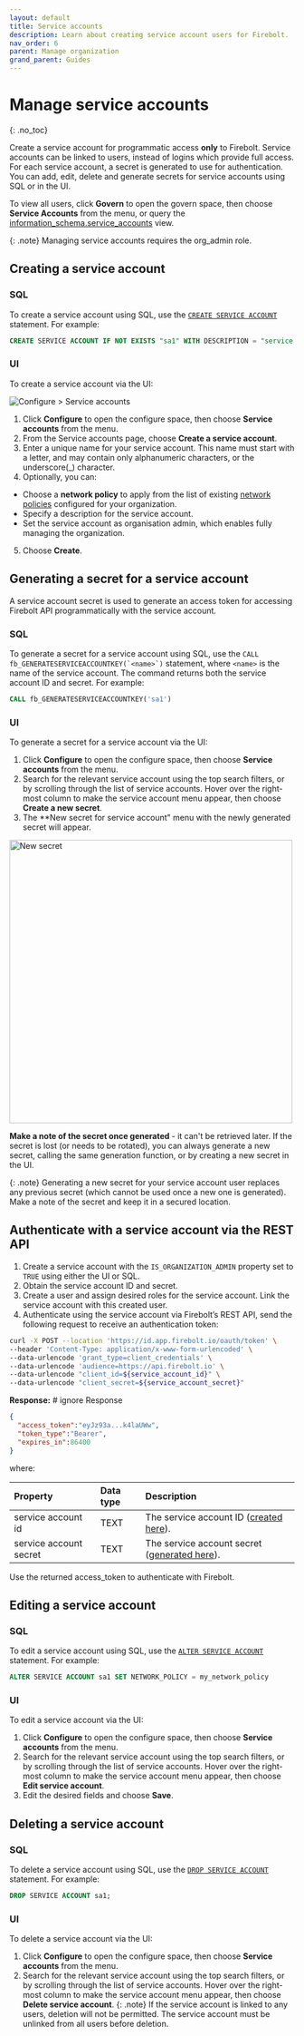 ```yaml
---
layout: default
title: Service accounts
description: Learn about creating service account users for Firebolt.
nav_order: 6
parent: Manage organization
grand_parent: Guides
---
```


# Manage service accounts
{: .no_toc}

Create a service account for programmatic access **only** to Firebolt. Service accounts can be linked to users, instead of logins which provide full access. For each service account, a secret is generated to use for authentication. You can add, edit, delete and generate secrets for service accounts using SQL or in the UI. 

To view all users, click **Govern** to open the govern space, then choose **Service Accounts** from the menu, or query the [information_schema.service_accounts](../../sql_reference/information-schema/service-accounts.md) view. 

{: .note}
Managing service accounts requires the org_admin role.

## Creating a service account 

### SQL 
To create a service account using SQL, use the [`CREATE SERVICE ACCOUNT`](../../sql_reference/commands/access-control/create-service-account.md) statement. For example:

```sql
CREATE SERVICE ACCOUNT IF NOT EXISTS "sa1" WITH DESCRIPTION = "service account 1";
```

### UI
To create a service account via the UI:

![Configure > Service accounts](../../assets/images/serviceaccountspage.png)

1. Click **Configure** to open the configure space, then choose **Service accounts** from the menu.
2. From the Service accounts page, choose **Create a service account**.
3. Enter a unique name for your service account. This name must start with a letter, and may contain only alphanumeric characters, or the underscore(_) character.
4. Optionally, you can:
  - Choose a **network policy** to apply from the list of existing [network policies](../security/network-policies.md) configured for your organization. 
  - Specify a description for the service account.
  - Set the service account as organisation admin, which enables fully managing the organization.
5. Choose **Create**. 

## Generating a secret for a service account
A service account secret is used to generate an access token for accessing Firebolt API programmatically with the service account. 

### SQL 
To generate a secret for a service account using SQL, use the ```CALL fb_GENERATESERVICEACCOUNTKEY(`<name>`)``` statement, where `<name>` is the name of the service account. The command returns both the service account ID and secret. For example:

```sql
CALL fb_GENERATESERVICEACCOUNTKEY('sa1')
```

### UI
To generate a secret for a service account via the UI:

1. Click **Configure** to open the configure space, then choose **Service accounts** from the menu.
2. Search for the relevant service account using the top search filters, or by scrolling through the list of service accounts. Hover over the right-most column to make the service account menu appear, then choose **Create a new secret**.
3. The **New secret for service account" menu with the newly generated secret will appear.

<img src="../../assets/images/newsecret.png" alt="New secret" width="500"/>

**Make a note of the secret once generated** - it can't be retrieved later.  If the secret is lost (or needs to be rotated), you can always generate a new secret, calling the same generation function, or by creating a new secret in the UI. 

{: .note}
Generating a new secret for your service account user replaces any previous secret (which cannot be used once a new one is generated). Make a note of the secret and keep it in a secured location.

## Authenticate with a service account via the REST API
1. Create a service account with the `IS_ORGANIZATION_ADMIN` property set to `TRUE` using either the UI or SQL. 
2. Obtain the service account ID and secret. 
3. Create a user and assign desired roles for the service account. Link the service account with this created user. 
4. Authenticate using the service account via Firebolt’s REST API, send the following request to receive an authentication token:

```bash
curl -X POST --location 'https://id.app.firebolt.io/oauth/token' \
--header 'Content-Type: application/x-www-form-urlencoded' \
--data-urlencode 'grant_type=client_credentials' \
--data-urlencode 'audience=https://api.firebolt.io' \
--data-urlencode "client_id=${service_account_id}" \
--data-urlencode "client_secret=${service_account_secret}"
```

**Response:** # ignore Response
```json
{
  "access_token":"eyJz93a...k4laUWw",
  "token_type":"Bearer",
  "expires_in":86400
}
```

where:

| Property               | Data type | Description                                                                                |
|:-----------------------| :-------- |:-------------------------------------------------------------------------------------------|
| service account id     | TEXT      | The service account ID ([created here](#creating-a-service-account)).                      |
| service account secret | TEXT      | The service account secret ([generated here](#generating-a-secret-for-a-service-account)). |


Use the returned access_token to authenticate with Firebolt.

## Editing a service account 

### SQL 
To edit a service account using SQL, use the [`ALTER SERVICE ACCOUNT`](../../sql_reference/commands/access-control/alter-service-account.md) statement. For example:

```sql
ALTER SERVICE ACCOUNT sa1 SET NETWORK_POLICY = my_network_policy
```

### UI 
To edit a service account via the UI:

1. Click **Configure** to open the configure space, then choose **Service accounts** from the menu.
2. Search for the relevant service account using the top search filters, or by scrolling through the list of service accounts. Hover over the right-most column to make the service account menu appear, then choose **Edit service account**.
3. Edit the desired fields and choose **Save**.

## Deleting a service account 

### SQL 
To delete a service account using SQL, use the [`DROP SERVICE ACCOUNT`](../../sql_reference/commands/access-control/drop-service-account.md) statement. For example:

```sql
DROP SERVICE ACCOUNT sa1;
```

### UI 
To delete a service account via the UI:
1. Click **Configure** to open the configure space, then choose **Service accounts** from the menu.
2. Search for the relevant service account using the top search filters, or by scrolling through the list of service accounts. Hover over the right-most column to make the service account menu appear, then choose **Delete service account**.
{: .note}
If the service account is linked to any users, deletion will not be permitted. The service account must be unlinked from all users before deletion. 





